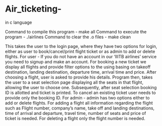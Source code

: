 # Air_ticketing-
in c language 

Command to compile this program - make all
Command to execute the program - ./airlines
Command to clear the .o files - make clean

This takes the user to the login page, where they have two options for login, either as user to book/cancel/print  flight ticket or as admin to add or delete flights.
For user - If you do not have an account in our ‘IIITB airlines’ service you need to signup and make an account. For booking a new ticket we display all flights and provide filter options to the using basing on takeoff destination, landing destination, departure time, arrival time and price. After choosing a flight, user is asked to provide his details. Program then, takes the user to a seat selection page displaying all the seats in that flight, allowing the user to choose one. Subsequently, after seat selection booking ID is allotted and ticket is printed. To cancel an existing ticket user needs to provide only the booking ID. 
For admin - admin has two options either to add or delete flights. For adding a flight all information regarding the flight such as Flight number, company’s name, take off and landing destinations, time of arrival and departure, travel time, number of seats and price of ticket is needed. For deleting a flight only the flight number is needed.
